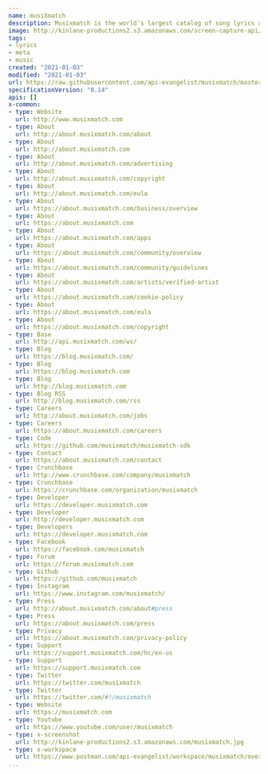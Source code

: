 ```yaml
---
name: musiXmatch
description: Musixmatch is the world's largest catalog of song lyrics and translations
image: http://kinlane-productions2.s3.amazonaws.com/screen-capture-api/1621-musixmatch.jpg
tags:
- lyrics
- meta
- music
created: "2021-01-03"
modified: "2021-01-03"
url: https://raw.githubusercontent.com/api-evangelist/musixmatch/master/apis.json
specificationVersion: "0.14"
apis: []
x-common:
- type: Website
  url: http://www.musixmatch.com
- type: About
  url: http://about.musixmatch.com/about
- type: About
  url: http://about.musixmatch.com
- type: About
  url: http://about.musixmatch.com/advertising
- type: About
  url: http://about.musixmatch.com/copyright
- type: About
  url: http://about.musixmatch.com/eula
- type: About
  url: https://about.musixmatch.com/business/overview
- type: About
  url: https://about.musixmatch.com
- type: About
  url: https://about.musixmatch.com/apps
- type: About
  url: https://about.musixmatch.com/community/overview
- type: About
  url: https://about.musixmatch.com/community/guidelines
- type: About
  url: https://about.musixmatch.com/artists/verified-artist
- type: About
  url: https://about.musixmatch.com/cookie-policy
- type: About
  url: https://about.musixmatch.com/eula
- type: About
  url: https://about.musixmatch.com/copyright
- type: Base
  url: http://api.musixmatch.com/ws/
- type: Blog
  url: https://blog.musixmatch.com/
- type: Blog
  url: https://blog.musixmatch.com
- type: Blog
  url: http://blog.musixmatch.com
- type: Blog RSS
  url: http://blog.musixmatch.com/rss
- type: Careers
  url: http://about.musixmatch.com/jobs
- type: Careers
  url: https://about.musixmatch.com/careers
- type: Code
  url: https://github.com/musixmatch/musixmatch-sdk
- type: Contact
  url: https://about.musixmatch.com/contact
- type: Crunchbase
  url: http://www.crunchbase.com/company/musixmatch
- type: Crunchbase
  url: https://crunchbase.com/organization/musixmatch
- type: Developer
  url: https://developer.musixmatch.com
- type: Developer
  url: http://developer.musixmatch.com
- type: Developers
  url: https://developer.musixmatch.com
- type: Facebook
  url: https://facebook.com/musixmatch
- type: Forum
  url: https://forum.musixmatch.com
- type: Github
  url: https://github.com/musixmatch
- type: Instagram
  url: https://www.instagram.com/musixmatch/
- type: Press
  url: http://about.musixmatch.com/about#press
- type: Press
  url: https://about.musixmatch.com/press
- type: Privacy
  url: https://about.musixmatch.com/privacy-policy
- type: Support
  url: https://support.musixmatch.com/hc/en-us
- type: Support
  url: https://support.musixmatch.com
- type: Twitter
  url: https://twitter.com/musixmatch
- type: Twitter
  url: https://twitter.com/#!/musixmatch
- type: Website
  url: https://musixmatch.com
- type: Youtube
  url: https://www.youtube.com/user/musixmatch
- type: x-screenshot
  url: http://kinlane-productions2.s3.amazonaws.com/musixmatch.jpg
- type: x-workspace
  url: https://www.postman.com/api-evangelist/workspace/musixmatch/overview
...
```

